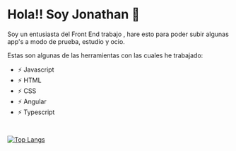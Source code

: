 # Hola!! Soy Jonathan 👋



Soy un entusiasta del Front End trabajo , hare esto para poder subir algunas app's a modo de prueba, estudio y ocio.


Estas son algunas de las herramientas con las cuales he trabajado:

- ⚡ Javascript
- ⚡ HTML
- ⚡ CSS
- ⚡ Angular
- ⚡ Typescript

#
[![Top Langs](https://github-readme-stats.vercel.app/api/top-langs/?username=jonsalazar20&layout=compact)](https://github.com/jonsalazar20/github-readme-stats)